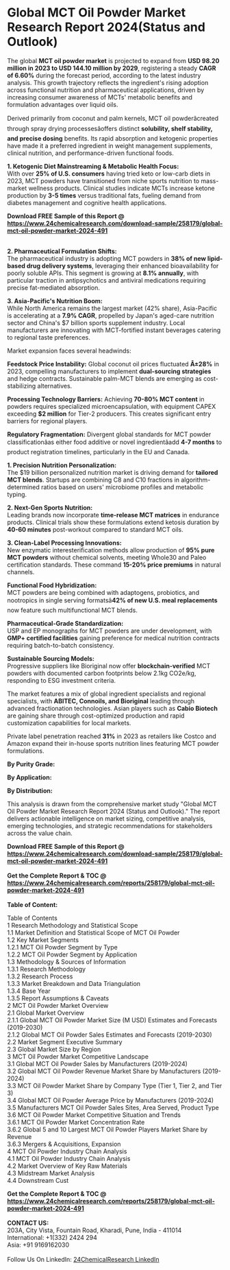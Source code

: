 <h1>Global MCT Oil Powder Market Research Report 2024(Status and Outlook)</h1><p>The global <strong>MCT oil powder market</strong> is projected to expand from <strong>USD 98.20 million in 2023 to USD 144.10 million by 2029</strong>, registering a steady <strong>CAGR of 6.60%</strong> during the forecast period, according to the latest industry analysis. This growth trajectory reflects the ingredient's rising adoption across functional nutrition and pharmaceutical applications, driven by increasing consumer awareness of MCTs' metabolic benefits and formulation advantages over liquid oils.</p><p>Derived primarily from coconut and palm kernels, MCT oil powderâcreated through spray drying processesâoffers distinct <strong>solubility, shelf stability, and precise dosing</strong> benefits. Its rapid absorption and ketogenic properties have made it a preferred ingredient in weight management supplements, clinical nutrition, and performance-driven functional foods.</p><p><strong>1. Ketogenic Diet Mainstreaming &amp; Metabolic Health Focus:</strong><br>
With over <strong>25% of U.S. consumers</strong> having tried keto or low-carb diets in 2023, MCT powders have transitioned from niche sports nutrition to mass-market wellness products. Clinical studies indicate MCTs increase ketone production by <strong>3-5 times</strong> versus traditional fats, fueling demand from diabetes management and cognitive health applications.</p><div><b>Download FREE Sample of this Report @ 
            <a href="https://www.24chemicalresearch.com/download-sample/258179/global-mct-oil-powder-market-2024-491">
            https://www.24chemicalresearch.com/download-sample/258179/global-mct-oil-powder-market-2024-491</a></b></div><br><p><strong>2. Pharmaceutical Formulation Shifts:</strong><br>
The pharmaceutical industry is adopting MCT powders in <strong>38% of new lipid-based drug delivery systems</strong>, leveraging their enhanced bioavailability for poorly soluble APIs. This segment is growing at <strong>8.1% annually</strong>, with particular traction in antipsychotics and antiviral medications requiring precise fat-mediated absorption.</p><p><strong>3. Asia-Pacific's Nutrition Boom:</strong><br>
While North America remains the largest market (42% share), Asia-Pacific is accelerating at a <strong>7.9% CAGR</strong>, propelled by Japan's aged-care nutrition sector and China's $7 billion sports supplement industry. Local manufacturers are innovating with MCT-fortified instant beverages catering to regional taste preferences.</p><p>Market expansion faces several headwinds:</p><p><strong>Feedstock Price Instability:</strong> Global coconut oil prices fluctuated <strong>Â±28%</strong> in 2023, compelling manufacturers to implement <strong>dual-sourcing strategies</strong> and hedge contracts. Sustainable palm-MCT blends are emerging as cost-stabilizing alternatives.</p><p><strong>Processing Technology Barriers:</strong> Achieving <strong>70-80% MCT content</strong> in powders requires specialized microencapsulation, with equipment CAPEX exceeding <strong>$2 million</strong> for Tier-2 producers. This creates significant entry barriers for regional players.</p><p><strong>Regulatory Fragmentation:</strong> Divergent global standards for MCT powder classificationâas either food additive or novel ingredientâadd <strong>4-7 months</strong> to product registration timelines, particularly in the EU and Canada.</p><p><strong>1. Precision Nutrition Personalization:</strong><br>
The $19 billion personalized nutrition market is driving demand for <strong>tailored MCT blends</strong>. Startups are combining C8 and C10 fractions in algorithm-determined ratios based on users' microbiome profiles and metabolic typing.</p><p><strong>2. Next-Gen Sports Nutrition:</strong><br>
Leading brands now incorporate <strong>time-release MCT matrices</strong> in endurance products. Clinical trials show these formulations extend ketosis duration by <strong>40-60 minutes</strong> post-workout compared to standard MCT oils.</p><p><strong>3. Clean-Label Processing Innovations:</strong><br>
New enzymatic interesterification methods allow production of <strong>95% pure MCT powders</strong> without chemical solvents, meeting Whole30 and Paleo certification standards. These command <strong>15-20% price premiums</strong> in natural channels.</p><p><strong>Functional Food Hybridization:</strong><br>
	MCT powders are being combined with adaptogens, probiotics, and nootropics in single serving formatsâ<strong>42% of new U.S. meal replacements</strong> now feature such multifunctional MCT blends.</p><p><strong>Pharmaceutical-Grade Standardization:</strong><br>
	USP and EP monographs for MCT powders are under development, with <strong>GMP+ certified facilities</strong> gaining preference for medical nutrition contracts requiring batch-to-batch consistency.</p><p><strong>Sustainable Sourcing Models:</strong><br>
	Progressive suppliers like Bioriginal now offer <strong>blockchain-verified</strong> MCT powders with documented carbon footprints below 2.1kg CO2e/kg, responding to ESG investment criteria.</p><p>The market features a mix of global ingredient specialists and regional specialists, with <strong>ABITEC, Connoils, and Bioriginal</strong> leading through advanced fractionation technologies. Asian players such as <strong>Cabio Biotech</strong> are gaining share through cost-optimized production and rapid customization capabilities for local markets.</p><p>Private label penetration reached <strong>31%</strong> in 2023 as retailers like Costco and Amazon expand their in-house sports nutrition lines featuring MCT powder formulations.</p><p><strong>By Purity Grade:</strong></p><p><strong>By Application:</strong></p><p><strong>By Distribution:</strong></p><p>This analysis is drawn from the comprehensive market study "Global MCT Oil Powder Market Research Report 2024 (Status and Outlook)." The report delivers actionable intelligence on market sizing, competitive analysis, emerging technologies, and strategic recommendations for stakeholders across the value chain.</p><div><b>Download FREE Sample of this Report @ 
            <a href="https://www.24chemicalresearch.com/download-sample/258179/global-mct-oil-powder-market-2024-491">
            https://www.24chemicalresearch.com/download-sample/258179/global-mct-oil-powder-market-2024-491</a></b></div><br><div><b>Get the Complete Report & TOC @ 
            <a href="https://www.24chemicalresearch.com/reports/258179/global-mct-oil-powder-market-2024-491">
            https://www.24chemicalresearch.com/reports/258179/global-mct-oil-powder-market-2024-491</a></b></div><br>
            <b>Table of Content:</b><p>Table of Contents<br />
1 Research Methodology and Statistical Scope<br />
1.1 Market Definition and Statistical Scope of MCT Oil Powder<br />
1.2 Key Market Segments<br />
1.2.1 MCT Oil Powder Segment by Type<br />
1.2.2 MCT Oil Powder Segment by Application<br />
1.3 Methodology & Sources of Information<br />
1.3.1 Research Methodology<br />
1.3.2 Research Process<br />
1.3.3 Market Breakdown and Data Triangulation<br />
1.3.4 Base Year<br />
1.3.5 Report Assumptions & Caveats<br />
2 MCT Oil Powder Market Overview<br />
2.1 Global Market Overview<br />
2.1.1 Global MCT Oil Powder Market Size (M USD) Estimates and Forecasts (2019-2030)<br />
2.1.2 Global MCT Oil Powder Sales Estimates and Forecasts (2019-2030)<br />
2.2 Market Segment Executive Summary<br />
2.3 Global Market Size by Region<br />
3 MCT Oil Powder Market Competitive Landscape<br />
3.1 Global MCT Oil Powder Sales by Manufacturers (2019-2024)<br />
3.2 Global MCT Oil Powder Revenue Market Share by Manufacturers (2019-2024)<br />
3.3 MCT Oil Powder Market Share by Company Type (Tier 1, Tier 2, and Tier 3)<br />
3.4 Global MCT Oil Powder Average Price by Manufacturers (2019-2024)<br />
3.5 Manufacturers MCT Oil Powder Sales Sites, Area Served, Product Type<br />
3.6 MCT Oil Powder Market Competitive Situation and Trends<br />
3.6.1 MCT Oil Powder Market Concentration Rate<br />
3.6.2 Global 5 and 10 Largest MCT Oil Powder Players Market Share by Revenue<br />
3.6.3 Mergers & Acquisitions, Expansion<br />
4 MCT Oil Powder Industry Chain Analysis<br />
4.1 MCT Oil Powder Industry Chain Analysis<br />
4.2 Market Overview of Key Raw Materials<br />
4.3 Midstream Market Analysis<br />
4.4 Downstream Cust</p><div><b>Get the Complete Report & TOC @ 
            <a href="https://www.24chemicalresearch.com/reports/258179/global-mct-oil-powder-market-2024-491">
            https://www.24chemicalresearch.com/reports/258179/global-mct-oil-powder-market-2024-491</a></b></div><br><b>CONTACT US:</b><br>
            203A, City Vista, Fountain Road, Kharadi, Pune, India - 411014<br>
            International: +1(332) 2424 294<br>
            Asia: +91 9169162030 <br><br>
            Follow Us On LinkedIn: <a href="https://www.linkedin.com/company/24chemicalresearch/">24ChemicalResearch LinkedIn</a>